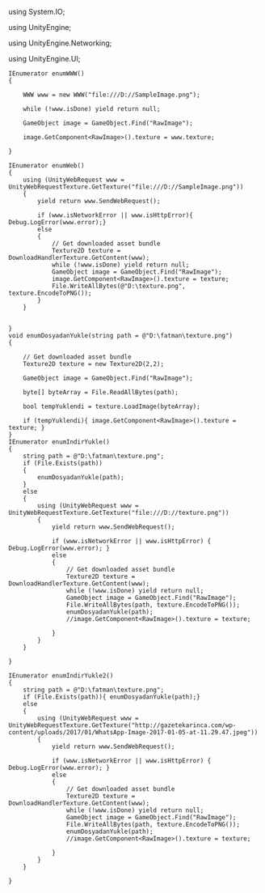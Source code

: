 using System.IO;

using UnityEngine;

using UnityEngine.Networking;

using UnityEngine.UI;

    IEnumerator enumWWW()
    {
    
        WWW www = new WWW("file:///D://SampleImage.png");
        
        while (!www.isDone) yield return null;
            
        GameObject image = GameObject.Find("RawImage");
        
        image.GetComponent<RawImage>().texture = www.texture;
        
    }

    IEnumerator enumWeb()
    {
        using (UnityWebRequest www = UnityWebRequestTexture.GetTexture("file:///D://SampleImage.png"))
        {
            yield return www.SendWebRequest();

            if (www.isNetworkError || www.isHttpError){ Debug.LogError(www.error);}
            else
            {
                // Get downloaded asset bundle
                Texture2D texture = DownloadHandlerTexture.GetContent(www);
                while (!www.isDone) yield return null;
                GameObject image = GameObject.Find("RawImage");
                image.GetComponent<RawImage>().texture = texture;
                File.WriteAllBytes(@"D:\texture.png", texture.EncodeToPNG());
            }
        }

        
    }
    void enumDosyadanYukle(string path = @"D:\fatman\texture.png")
    {

        // Get downloaded asset bundle
        Texture2D texture = new Texture2D(2,2);

        GameObject image = GameObject.Find("RawImage");

        byte[] byteArray = File.ReadAllBytes(path);

        bool tempYuklendi = texture.LoadImage(byteArray);

        if (tempYuklendi){ image.GetComponent<RawImage>().texture = texture; }
    }
    IEnumerator enumIndirYukle()
    {
        string path = @"D:\fatman\texture.png";
        if (File.Exists(path))
        {
            enumDosyadanYukle(path);
        }
        else
        {
            using (UnityWebRequest www = UnityWebRequestTexture.GetTexture("file:///D://texture.png"))
            {
                yield return www.SendWebRequest();

                if (www.isNetworkError || www.isHttpError) { Debug.LogError(www.error); }
                else
                {
                    // Get downloaded asset bundle
                    Texture2D texture = DownloadHandlerTexture.GetContent(www);
                    while (!www.isDone) yield return null;
                    GameObject image = GameObject.Find("RawImage");
                    File.WriteAllBytes(path, texture.EncodeToPNG());
                    enumDosyadanYukle(path);
                    //image.GetComponent<RawImage>().texture = texture;

                }
            }
        }
        
    }

    IEnumerator enumIndirYukle2()
    {
        string path = @"D:\fatman\texture.png";
        if (File.Exists(path)){ enumDosyadanYukle(path);}
        else
        {
            using (UnityWebRequest www = UnityWebRequestTexture.GetTexture("http://gazetekarinca.com/wp-content/uploads/2017/01/WhatsApp-Image-2017-01-05-at-11.29.47.jpeg"))
            {
                yield return www.SendWebRequest();

                if (www.isNetworkError || www.isHttpError) { Debug.LogError(www.error); }
                else
                {
                    // Get downloaded asset bundle
                    Texture2D texture = DownloadHandlerTexture.GetContent(www);
                    while (!www.isDone) yield return null;
                    GameObject image = GameObject.Find("RawImage");
                    File.WriteAllBytes(path, texture.EncodeToPNG());
                    enumDosyadanYukle(path);
                    //image.GetComponent<RawImage>().texture = texture;

                }
            }
        }

    }
